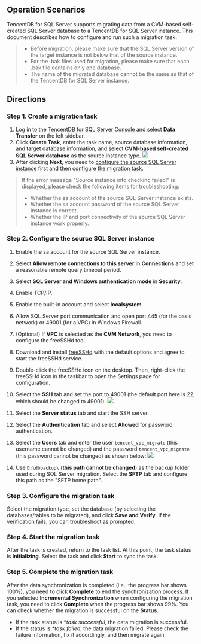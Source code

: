 ## Operation Scenarios
TencentDB for SQL Server supports migrating data from a CVM-based self-created SQL Server database to a TencentDB for SQL Server instance. This document describes how to configure and run such a migration task.
>
>- Before migration, please make sure that the SQL Server version of the target instance is not below that of the source instance.
>- For the .bak files used for migration, please make sure that each .bak file contains only one database.
>- The name of the migrated database cannot be the same as that of the TencentDB for SQL Server instance.

## Directions
### Step 1. Create a migration task
1. Log in to the [TencentDB for SQL Server Console](https://console.cloud.tencent.com/sqlserver) and select **Data Transfer** on the left sidebar.
2. Click **Create Task**, enter the task name, source database information, and target database information, and select **CVM-based self-created SQL Server database** as the source instance type.
![](https://main.qcloudimg.com/raw/7897cdebc4f35752e5029ea472fda64d.png)
3. After clicking **Next**, you need to [configure the source SQL Server instance](#step2) first and then [configure the migration task](#step3).
>If the error message "Source instance info checking failed!" is displayed, please check the following items for troubleshooting:
>- Whether the sa account of the source SQL Server instance exists.
>- Whether the sa account password of the source SQL Server instance is correct.
>- Whether the IP and port connectivity of the source SQL Server instance work properly.

<span id = "step2"></span>
### Step 2. Configure the source SQL Server instance
1. Enable the sa account for the source SQL Server instance.
2. Select **Allow remote connections to this server** in **Connections** and set a reasonable remote query timeout period.

3. Select **SQL Server and Windows authentication mode** in **Security**.

4. Enable TCP/IP.

5. Enable the built-in account and select **localsystem**.

6. Allow SQL Server port communication and open port 445 (for the basic network) or 49001 (for a VPC) in Windows Firewall.
7. (Optional) If **VPC** is selected as the **CVM Network**, you need to configure the freeSSHd tool.
 1. Download and install [freeSSHd](http://www.freesshd.com/freeSSHd.exe) with the default options and agree to start the freeSSHd service.
 2. Double-click the freeSSHd icon on the desktop. Then, right-click the freeSSHd icon in the taskbar to open the Settings page for configuration.
 3. Select the **SSH** tab and set the port to 49001 (the default port here is 22, which should be changed to 49001). ![](https://main.qcloudimg.com/raw/72d8780b85afa18524dc2fb81bcd6baf.png)
 4. Select the **Server status** tab and start the SSH server.
 5. Select the **Authentication** tab and select **Allowed** for password authentication.
 6. Select the **Users** tab and enter the user `tencent_vpc_migrate` (this username cannot be changed) and the password `tencent_vpc_migrate` (this password cannot be changed) as shown below:
 ![](https://main.qcloudimg.com/raw/9d8658d6f44517e7554c3416780f0a58.png)
 7. Use `D:\dbbackup\` (**this path cannot be changed**) as the backup folder used during SQL Server migration. Select the **SFTP** tab and configure this path as the "SFTP home path".

<span id = "step3"></span>
### Step 3. Configure the migration task
Select the migration type, set the database (by selecting the databases/tables to be migrated), and click **Save and Verify**. If the verification fails, you can troubleshoot as prompted.


### Step 4. Start the migration task
After the task is created, return to the task list. At this point, the task status is **Initializing**. Select the task and click **Start** to sync the task.

### Step 5. Complete the migration task
After the data synchronization is completed (i.e., the progress bar shows 100%), you need to click **Complete** to end the synchronization process. If you selected **Incremental Synchronization** when configuring the migration task, you need to click **Complete** when the progress bar shows 99%. You can check whether the migration is successful on the **Status**.
 - If the task status is **task successful*, the data migration is successful.
 - If the status is **task failed*, the data migration failed. Please check the failure information, fix it accordingly, and then migrate again.
